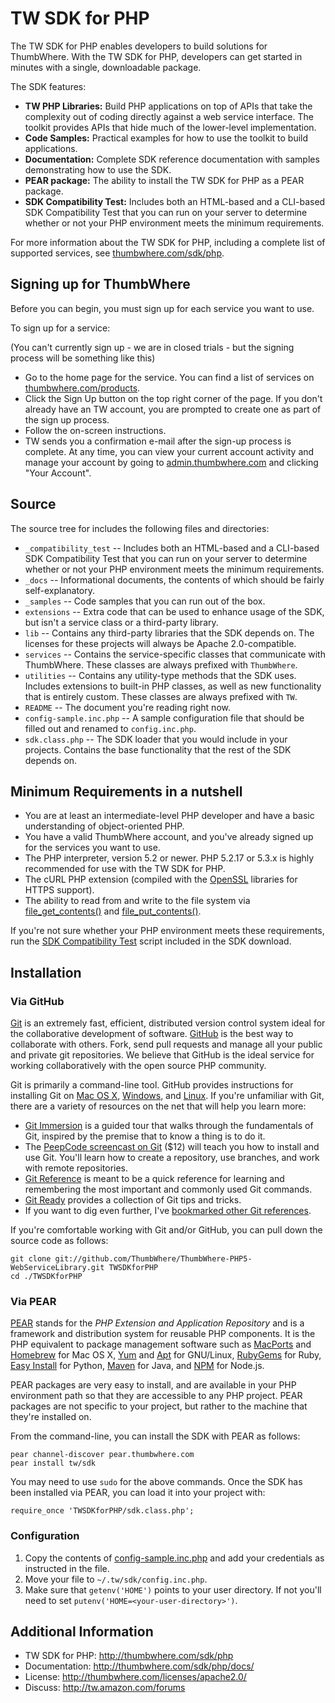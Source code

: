 # TW SDK for PHP

The TW SDK for PHP enables developers to build solutions for ThumbWhere.
With the TW SDK for PHP, developers can get started in minutes with a single, downloadable package.

The SDK features:

* **TW PHP Libraries:** Build PHP applications on top of APIs that take the complexity out of coding directly
  against a web service interface. The toolkit provides APIs that hide much of the lower-level implementation.
* **Code Samples:** Practical examples for how to use the toolkit to build applications.
* **Documentation:** Complete SDK reference documentation with samples demonstrating how to use the SDK.
* **PEAR package:** The ability to install the TW SDK for PHP as a PEAR package.
* **SDK Compatibility Test:** Includes both an HTML-based and a CLI-based SDK Compatibility Test that you can
  run on your server to determine whether or not your PHP environment meets the minimum requirements.

For more information about the TW SDK for PHP, including a complete list of supported services, see
[thumbwhere.com/sdk/php](thumbwhere.com/sdk/php).


## Signing up for ThumbWhere

Before you can begin, you must sign up for each service you want to use.

To sign up for a service:

(You can't currently sign up - we are in closed trials - but the signing process will be something like this)

* Go to the home page for the service. You can find a list of services on
  [thumbwhere.com/products](http://thumbwhere/products).
* Click the Sign Up button on the top right corner of the page. If you don't already have an TW account, you
  are prompted to create one as part of the sign up process.
* Follow the on-screen instructions.
* TW sends you a confirmation e-mail after the sign-up process is complete. At any time, you can view your
  current account activity and manage your account by going to [admin.thumbwhere.com](http://admin.thumbwhere.com) and
  clicking "Your Account".


## Source
The source tree for includes the following files and directories:

* `_compatibility_test` -- Includes both an HTML-based and a CLI-based SDK Compatibility Test that you can
  run on your server to determine whether or not your PHP environment meets the minimum requirements.
* `_docs` -- Informational documents, the contents of which should be fairly self-explanatory.
* `_samples` -- Code samples that you can run out of the box.
* `extensions` -- Extra code that can be used to enhance usage of the SDK, but isn't a service class or a
  third-party library.
* `lib` -- Contains any third-party libraries that the SDK depends on. The licenses for these projects will
  always be Apache 2.0-compatible.
* `services` -- Contains the service-specific classes that communicate with ThumbWhere. These classes are always
  prefixed with `ThumbWhere`.
* `utilities` -- Contains any utility-type methods that the SDK uses. Includes extensions to built-in PHP
  classes, as well as new functionality that is entirely custom. These classes are always prefixed with `TW`.
* `README` -- The document you're reading right now.
* `config-sample.inc.php` -- A sample configuration file that should be filled out and renamed to `config.inc.php`.
* `sdk.class.php` -- The SDK loader that you would include in your projects. Contains the base functionality
  that the rest of the SDK depends on.


## Minimum Requirements in a nutshell

* You are at least an intermediate-level PHP developer and have a basic understanding of object-oriented PHP.
* You have a valid ThumbWhere account, and you've already signed up for the services you want to use.
* The PHP interpreter, version 5.2 or newer. PHP 5.2.17 or 5.3.x is highly recommended for use with the TW SDK for PHP.
* The cURL PHP extension (compiled with the [OpenSSL](http://openssl.org) libraries for HTTPS support).
* The ability to read from and write to the file system via [file_get_contents()](http://php.net/file_get_contents) and [file_put_contents()](http://php.net/file_put_contents).

If you're not sure whether your PHP environment meets these requirements, run the
[SDK Compatibility Test](http://github.com/thumbwhere/ThumbWhere-PHP5-WebServiceLibrary/tree/master/_compatibility_test/) script
included in the SDK download.


## Installation

### Via GitHub

[Git](http://git-scm.com) is an extremely fast, efficient, distributed version control system ideal for the
collaborative development of software. [GitHub](http://github.com/ThumbWhere-PHP5-WebServiceLibrary) is the best way to
collaborate with others. Fork, send pull requests and manage all your public and private git repositories.
We believe that GitHub is the ideal service for working collaboratively with the open source PHP community.

Git is primarily a command-line tool. GitHub provides instructions for installing Git on
[Mac OS X](http://help.github.com/mac-git-installation/), [Windows](http://help.github.com/win-git-installation/),
and [Linux](http://help.github.com/linux-git-installation/). If you're unfamiliar with Git, there are a variety
of resources on the net that will help you learn more:

* [Git Immersion](http://gitimmersion.com) is a guided tour that walks through the fundamentals of Git, inspired
  by the premise that to know a thing is to do it.
* The [PeepCode screencast on Git](https://peepcode.com/products/git) ($12) will teach you how to install and
  use Git. You'll learn how to create a repository, use branches, and work with remote repositories.
* [Git Reference](http://gitref.org) is meant to be a quick reference for learning and remembering the most
  important and commonly used Git commands.
* [Git Ready](http://gitready.com) provides a collection of Git tips and tricks.
* If you want to dig even further, I've [bookmarked other Git references](http://pinboard.in/u:skyzyx/t:git).

If you're comfortable working with Git and/or GitHub, you can pull down the source code as follows:

    git clone git://github.com/ThumbWhere/ThumbWhere-PHP5-WebServiceLibrary.git TWSDKforPHP
    cd ./TWSDKforPHP

### Via PEAR

[PEAR](http://pear.php.net) stands for the _PHP Extension and Application Repository_ and is a framework and
distribution system for reusable PHP components. It is the PHP equivalent to package management software such as
[MacPorts](http://macports.org) and [Homebrew](https://github.com/mxcl/homebrew) for Mac OS X,
[Yum](http://fedoraproject.org/wiki/Tools/yum) and [Apt](http://wiki.debian.org/Apt) for GNU/Linux,
[RubyGems](http://rubygems.org) for Ruby, [Easy Install](http://packages.python.org/distribute/easy_install.html)
for Python, [Maven](http://maven.apache.org) for Java, and [NPM](http://npm.mape.me) for Node.js.

PEAR packages are very easy to install, and are available in your PHP environment path so that they are accessible
to any PHP project. PEAR packages are not specific to your project, but rather to the machine that they're
installed on.

From the command-line, you can install the SDK with PEAR as follows:

    pear channel-discover pear.thumbwhere.com
    pear install tw/sdk

You may need to use `sudo` for the above commands. Once the SDK has been installed via PEAR, you can load it into
your project with:

	require_once 'TWSDKforPHP/sdk.class.php';

### Configuration

1. Copy the contents of [config-sample.inc.php](https://github.com/ThumbWhere/ThumbWhere-PHP5-WebServiceLibrary/raw/master/config-sample.inc.php)
   and add your credentials as instructed in the file.
2. Move your file to `~/.tw/sdk/config.inc.php`.
3. Make sure that `getenv('HOME')` points to your user directory. If not you'll need to set
   `putenv('HOME=<your-user-directory>')`.


## Additional Information

* TW SDK for PHP: <http://thumbwhere.com/sdk/php>
* Documentation: <http://thumbwhere.com/sdk/php/docs/>
* License: <http://thumbwhere.com/licenses/apache2.0/>
* Discuss: <http://tw.amazon.com/forums>
